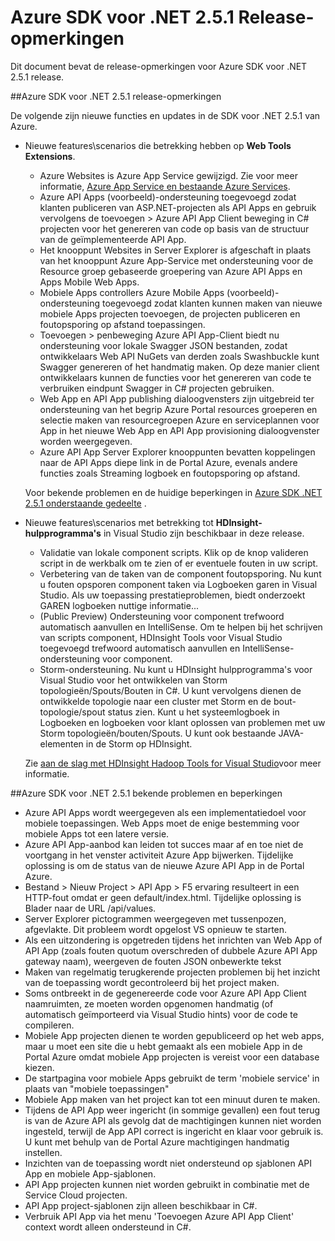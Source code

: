 <properties 
   pageTitle="Azure SDK voor .NET 2.5.1 Release-opmerkingen" 
   description="Azure SDK voor .NET 2.5.1 Release-opmerkingen" 
   services="app-service" 
   documentationCenter=".net,nodejs,java" 
   authors="Juliako" 
   manager="erikre" 
   editor=""/>

<tags
   ms.service="app-service"
   ms.devlang="multiple"
   ms.topic="article"
   ms.tgt_pltfrm="na"
   ms.workload="integration" 
   ms.date="10/10/2016"
   ms.author="juliako"/>


# <a name="azure-sdk-for-net-251-release-notes"></a>Azure SDK voor .NET 2.5.1 Release-opmerkingen

Dit document bevat de release-opmerkingen voor Azure SDK voor .NET 2.5.1 release. 

##<a name="azure-sdk-for-net-251-release-notes"></a>Azure SDK voor .NET 2.5.1 release-opmerkingen

De volgende zijn nieuwe functies en updates in de SDK voor .NET 2.5.1 van Azure.

- Nieuwe features\scenarios die betrekking hebben op **Web Tools Extensions**. 

    - Azure Websites is Azure App Service gewijzigd. Zie voor meer informatie, [Azure App Service en bestaande Azure Services](app-service-changes-existing-services.md).
    - Azure API Apps (voorbeeld)-ondersteuning toegevoegd zodat klanten publiceren van ASP.NET-projecten als API Apps en gebruik vervolgens de toevoegen > Azure API App Client beweging in C# projecten voor het genereren van code op basis van de structuur van de geïmplementeerde API App. 
    - Het knooppunt Websites in Server Explorer is afgeschaft in plaats van het knooppunt Azure App-Service met ondersteuning voor de Resource groep gebaseerde groepering van Azure API Apps en Apps Mobile Web Apps.
    - Mobiele Apps controllers Azure Mobile Apps (voorbeeld)-ondersteuning toegevoegd zodat klanten kunnen maken van nieuwe mobiele Apps projecten toevoegen, de projecten publiceren en foutopsporing op afstand toepassingen.
    - Toevoegen > penbeweging Azure API App-Client biedt nu ondersteuning voor lokale Swagger JSON bestanden, zodat ontwikkelaars Web API NuGets van derden zoals Swashbuckle kunt Swagger genereren of het handmatig maken. Op deze manier client ontwikkelaars kunnen de functies voor het genereren van code te verbruiken eindpunt Swagger in C# projecten gebruiken. 
    - Web App en API App publishing dialoogvensters zijn uitgebreid ter ondersteuning van het begrip Azure Portal resources groeperen en selectie maken van resourcegroepen Azure en serviceplannen voor App in het nieuwe Web App en API App provisioning dialoogvenster worden weergegeven. 
    - Azure API App Server Explorer knooppunten bevatten koppelingen naar de API Apps diepe link in de Portal Azure, evenals andere functies zoals Streaming logboek en foutopsporing op afstand.

    Voor bekende problemen en de huidige beperkingen in [Azure SDK .NET 2.5.1 onderstaande gedeelte](app-service-release-notes.md#known_issues_2_5_1) .


- Nieuwe features\scenarios met betrekking tot **HDInsight-hulpprogramma's** in Visual Studio zijn beschikbaar in deze release. 
    - Validatie van lokale component scripts. Klik op de knop valideren script in de werkbalk om te zien of er eventuele fouten in uw script. 
    - Verbetering van de taken van de component foutopsporing. Nu kunt u fouten opsporen component taken via Logboeken garen in Visual Studio. Als uw toepassing prestatieproblemen, biedt onderzoekt GAREN logboeken nuttige informatie...
    - (Public Preview) Ondersteuning voor component trefwoord automatisch aanvullen en IntelliSense. Om te helpen bij het schrijven van scripts component, HDInsight Tools voor Visual Studio toegevoegd trefwoord automatisch aanvullen en IntelliSense-ondersteuning voor component.
    - Storm-ondersteuning. Nu kunt u HDInsight hulpprogramma's voor Visual Studio voor het ontwikkelen van Storm topologieën/Spouts/Bouten in C#. U kunt vervolgens dienen de ontwikkelde topologie naar een cluster met Storm en de bout-topologie/spout status zien. Kunt u het systeemlogboek in Logboeken en logboeken voor klant oplossen van problemen met uw Storm topologieën/bouten/Spouts. U kunt ook bestaande JAVA-elementen in de Storm op HDInsight.
    
    Zie [aan de slag met HDInsight Hadoop Tools for Visual Studio](hdinsight-hadoop-visual-studio-tools-get-started.md)voor meer informatie.



##<a id="known_issues_2_5_1"></a>Azure SDK voor .NET 2.5.1 bekende problemen en beperkingen

- Azure API Apps wordt weergegeven als een implementatiedoel voor mobiele toepassingen. Web Apps moet de enige bestemming voor mobiele Apps tot een latere versie. 
- Azure API App-aanbod kan leiden tot succes maar af en toe niet de voortgang in het venster activiteit Azure App bijwerken. Tijdelijke oplossing is om de status van de nieuwe Azure API App in de Portal Azure. 
- Bestand > Nieuw Project > API App > F5 ervaring resulteert in een HTTP-fout omdat er geen default/index.html. Tijdelijke oplossing is Blader naar de URL /api/values. 
- Server Explorer pictogrammen weergegeven met tussenpozen, afgevlakte. Dit probleem wordt opgelost VS opnieuw te starten. 
- Als een uitzondering is opgetreden tijdens het inrichten van Web App of API App (zoals fouten quotum overschreden of dubbele Azure API App gateway naam), weergeven de fouten JSON onbewerkte tekst 
- Maken van regelmatig terugkerende projecten problemen bij het inzicht van de toepassing wordt gecontroleerd bij het project maken.
- Soms ontbreekt in de gegenereerde code voor Azure API App Client naamruimten, ze moeten worden opgenomen handmatig (of automatisch geïmporteerd via Visual Studio hints) voor de code te compileren. 
- Mobiele App projecten dienen te worden gepubliceerd op het web apps, maar u moet een site die u hebt gemaakt als een mobiele App in de Portal Azure omdat mobiele App projecten is vereist voor een database kiezen. 
- De startpagina voor mobiele Apps gebruikt de term 'mobiele service' in plaats van "mobiele toepassingen" 
- Mobiele App maken van het project kan tot een minuut duren te maken. 
- Tijdens de API App weer ingericht (in sommige gevallen) een fout terug is van de Azure API als gevolg dat de machtigingen kunnen niet worden ingesteld, terwijl de App API correct is ingericht en klaar voor gebruik is. U kunt met behulp van de Portal Azure machtigingen handmatig instellen.
- Inzichten van de toepassing wordt niet ondersteund op sjablonen API App en mobiele App-sjablonen.
- API App projecten kunnen niet worden gebruikt in combinatie met de Service Cloud projecten.
- API App project-sjablonen zijn alleen beschikbaar in C#.
- Verbruik API App via het menu 'Toevoegen Azure API App Client' context wordt alleen ondersteund in C#.

 
